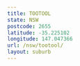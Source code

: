 ```yaml
---
title: TOOTOOL
state: NSW
postcode: 2655
latitude: -35.225102
longitude: 147.047366
url: /nsw/tootool/
layout: suburb
---
```

